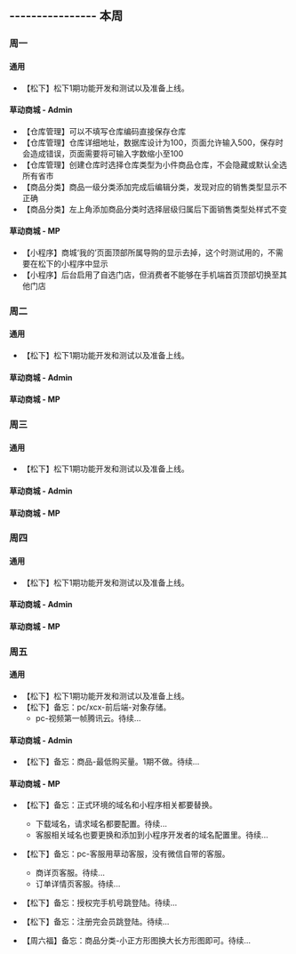 ## ---------------- 本周

### 周一
#### 通用
* 【松下】松下1期功能开发和测试以及准备上线。
#### 草动商城 - Admin
* 【仓库管理】可以不填写仓库编码直接保存仓库
* 【仓库管理】仓库详细地址，数据库设计为100，页面允许输入500，保存时会造成错误，页面需要将可输入字数缩小至100
* 【仓库管理】创建仓库时选择仓库类型为小件商品仓库，不会隐藏或默认全选所有省市
* 【商品分类】商品一级分类添加完成后编辑分类，发现对应的销售类型显示不正确
* 【商品分类】左上角添加商品分类时选择层级归属后下面销售类型处样式不变
#### 草动商城 - MP
* 【小程序】商城‘我的’页面顶部所属导购的显示去掉，这个时测试用的，不需要在松下的小程序中显示
* 【小程序】后台启用了自选门店，但消费者不能够在手机端首页顶部切换至其他门店

### 周二
#### 通用
* 【松下】松下1期功能开发和测试以及准备上线。
#### 草动商城 - Admin
#### 草动商城 - MP

### 周三
#### 通用
* 【松下】松下1期功能开发和测试以及准备上线。
#### 草动商城 - Admin
#### 草动商城 - MP

### 周四
#### 通用
* 【松下】松下1期功能开发和测试以及准备上线。
#### 草动商城 - Admin
#### 草动商城 - MP

### 周五
#### 通用
* 【松下】松下1期功能开发和测试以及准备上线。
* 【松下】备忘：pc/xcx-前后端-对象存储。
  - pc-视频第一帧腾讯云。待续...
#### 草动商城 - Admin
* 【松下】备忘：商品-最低购买量。1期不做。待续...
#### 草动商城 - MP
* 【松下】备忘：正式环境的域名和小程序相关都要替换。
  - 下载域名，请求域名都要配置。待续...
  - 客服相关域名也要更换和添加到小程序开发者的域名配置里。待续...
* 【松下】备忘：pc-客服用草动客服，没有微信自带的客服。
  - 商详页客服。待续...
  - 订单详情页客服。待续...

* 【松下】备忘：授权完手机号跳登陆。待续...
* 【松下】备忘：注册完会员跳登陆。待续...

* 【周六福】备忘：商品分类-小正方形图换大长方形图即可。待续...
